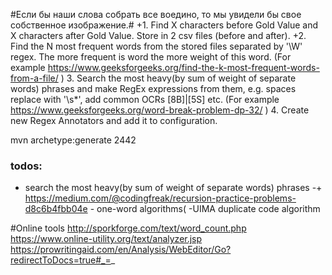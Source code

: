 #Если бы наши слова собрать все воедино, то мы увидели бы свое собственное изображение.#
+1. Find X characters before Gold Value and X characters after Gold Value.
Store in 2 csv files (before and after).
+2. Find the N most frequent words from the stored files separated by '\W' regex.
The more frequent is word the more weight of this word. (For example https://www.geeksforgeeks.org/find-the-k-most-frequent-words-from-a-file/  )
3. Search the most heavy(by sum of weight of separate words) phrases and make RegEx expressions from them, e.g. spaces replace with '\s*', add common OCRs [8B]|[5S] etc.
(For example https://www.geeksforgeeks.org/word-break-problem-dp-32/  )
4. Create new Regex Annotators and add it to configuration.
  
mvn archetype:generate 2442

### todos:
- search the most heavy(by sum of weight of separate words) phrases
    -+ https://medium.com/@codingfreak/recursion-practice-problems-d8c6b4fbb04e - one-word algorithms(
    -UIMA
duplicate code algorithm


#Online tools
http://sporkforge.com/text/word_count.php
https://www.online-utility.org/text/analyzer.jsp
https://prowritingaid.com/en/Analysis/WebEditor/Go?redirectToDocs=true#_=_